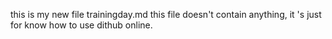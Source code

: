 this is my new file trainingday.md 
this file doesn't contain anything, it 's just for know how to use dithub online.
